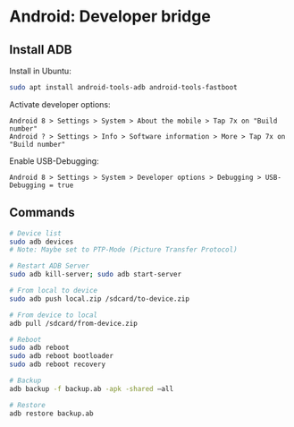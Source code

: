 # Android: Developer bridge

## Install ADB

Install in Ubuntu:

```bash
sudo apt install android-tools-adb android-tools-fastboot
```

Activate developer options:

```text
Android 8 > Settings > System > About the mobile > Tap 7x on "Build number"
Android ? > Settings > Info > Software information > More > Tap 7x on "Build number"
```

Enable USB-Debugging:

```text
Android 8 > Settings > System > Developer options > Debugging > USB-Debugging = true
```

## Commands

```bash
# Device list
sudo adb devices
# Note: Maybe set to PTP-Mode (Picture Transfer Protocol)

# Restart ADB Server
sudo adb kill-server; sudo adb start-server

# From local to device
sudo adb push local.zip /sdcard/to-device.zip

# From device to local
adb pull /sdcard/from-device.zip

# Reboot
sudo adb reboot
sudo adb reboot bootloader
sudo adb reboot recovery

# Backup
adb backup -f backup.ab -apk -shared –all

# Restore
adb restore backup.ab
```
